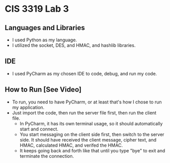 # CIS 3319 Lab 3

## Languages and Libraries
- I used Python as my language.
- I utilized the socket, DES, and HMAC, and hashlib libraries.
## IDE
- I used PyCharm as my chosen IDE to code, debug, and run my code. 
## How to Run [See Video]
- To run, you need to have PyCharm, or at least that's how I
chose to run my application.
- Just import the code, then run the server file first, then 
run the client file.
  - In PyCharm, it has its own terminal usage, so it should automatically
    start and connect.
  - You start messaging on the client side first, then switch to the server
    side. It should have received the client message, cipher text, and HMAC, 
    calculated HMAC, and verifed the HMAC. 
  - It keeps going back and forth like that until you type "bye" to exit and 
    terminate the connection. 
    